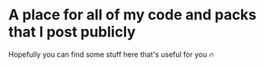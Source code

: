 # A place for all of my code and packs that I post publicly

Hopefully you can find some stuff here that's useful for you 🔥
